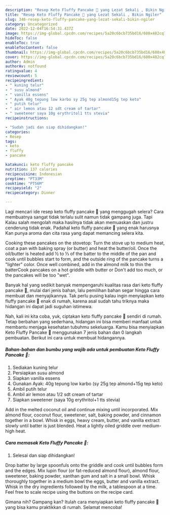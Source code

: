 ```yaml
---
description: "Resep Keto Fluffy Pancake 🥞 yang Lezat Sekali , Bikin Ngiler"
title: "Resep Keto Fluffy Pancake 🥞 yang Lezat Sekali , Bikin Ngiler"
slug: 346-resep-keto-fluffy-pancake-yang-lezat-sekali-bikin-ngiler
category: Uncategorized
date: 2022-12-04T16:54:31.437Z
image: https://img-global.cpcdn.com/recipes/5a20c6bcb735bd16/680x482cq70/keto-fluffy-pancake-foto-resep-utama.jpg
hideToc: false
enableToc: true
enableTocContent: false
thumbnail: https://img-global.cpcdn.com/recipes/5a20c6bcb735bd16/680x482cq70/keto-fluffy-pancake-foto-resep-utama.jpg
cover: https://img-global.cpcdn.com/recipes/5a20c6bcb735bd16/680x482cq70/keto-fluffy-pancake-foto-resep-utama.jpg
author: Admin
authorAv: notfound
ratingvalue: 4
reviewcount: 5
recipeingredient:
- " kuning telur"
- " susu almond"
- " vanilla essens"
- " Ayak 40g tepung low karbo sy 25g tep almond15g tep keto"
- " putih telur"
- " air lemon atau 12 sdt cream of tartar"
- " sweetener saya 10g erythritol1 tts stevia"
recipeinstructions:

- "Sudah jadi dan siap dihidangkan!"
categories:
- Resep
tags:
- keto
- fluffy
- pancake

katakunci: keto fluffy pancake 
nutrition: 137 calories
recipecuisine: Indonesian
preptime: "PT33M"
cooktime: "PT56M"
recipeyield: "2"
recipecategory: Dinner

---
```



Lagi mencari ide resep keto fluffy pancake 🥞 yang menggugah selera? Cara membuatnya sangat tidak terlalu sulit namun tidak gampang juga. Tapi Kalau salah mengolah maka hasilnya tidak akan memuaskan dan justru cenderung tidak enak. Padahal keto fluffy pancake 🥞 yang enak harusnya Kan punya aroma dan cita rasa yang dapat memancing selera kita.


Cooking these pancakes on the stovetop: Turn the stove up to medium heat, coat a pan with baking spray (or butter) and heat the butter/oil. Once the oil/butter is heated add ½ to ⅓ of the batter to the middle of the pan and cook until bubbles start to form, and the outside ring of the pancake turns a &#34;lighter&#34; color. Once well combined, add in the almond milk to thin the batterCook pancakes on a hot griddle with butter or Don&#39;t add too much, or the pancakes will be too &#34;wet&#34;.

Banyak hal yang sedikit banyak mempengaruhi kualitas rasa dari keto fluffy pancake 🥞, mulai dari jenis bahan, lalu pemilihan bahan segar hingga cara membuat dan menyajikannya. Tak perlu pusing kalau ingin menyiapkan keto fluffy pancake 🥞 enak di rumah, karena asal sudah tahu triknya maka hidangan ini dapat jadi suguhan istimewa.


Nah, kali ini kita coba, yuk, ciptakan keto fluffy pancake 🥞 sendiri di rumah. Tetap berbahan yang sederhana, hidangan ini bisa memberi manfaat untuk membantu menjaga kesehatan tubuhmu sekeluarga. Kamu bisa menyiapkan Keto Fluffy Pancake 🥞 menggunakan 7 jenis bahan dan 0 langkah pembuatan. Berikut ini cara untuk membuat hidangannya.

<!--inarticleads1-->

##### Bahan-bahan dan bumbu yang wajib ada untuk pembuatan Keto Fluffy Pancake 🥞:

1. Sediakan  kuning telur
1. Persiapkan  susu almond
1. Siapkan  vanilla essens
1. Gunakan  Ayak: 40g tepung low karbo (sy 25g tep almond+15g tep keto)
1. Ambil  putih telur
1. Ambil  air lemon atau 1/2 sdt cream of tartar
1. Siapkan  sweetener (saya 10g erythritol+1 tts stevia)


Add in the melted coconut oil and continue mixing until incorporated. Mix almond flour, coconut flour, sweetener, salt, baking powder, and cinnamon together in a bowl. Whisk in eggs, heavy cream, butter, and vanilla extract slowly until batter is just blended. Heat a lightly oiled griddle over medium-high heat. 

<!--inarticleads2-->

##### Cara memasak Keto Fluffy Pancake 🥞:


1. Selesai dan siap dihidangkan!

Drop batter by large spoonfuls onto the griddle and cook until bubbles form and the edges. Mix lupin flour (or fat-reduced almond flour), almond flour, sweetener, baking powder, xanthan gum and salt in a small bowl. Whisk thoroughly together in a medium bowl the eggs, butter and vanilla extract. Whisk in the dry ingredients followed by the milk, a tablespoon at a time. Feel free to scale recipe using the buttons on the recipe card. 

Gimana nih? Gampang kan? Itulah cara menyiapkan keto fluffy pancake 🥞 yang bisa kamu praktikkan di rumah. Selamat mencoba!
